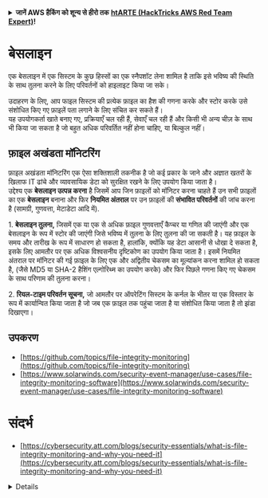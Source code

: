 <details>

<summary><strong>जानें AWS हैकिंग को शून्य से हीरो तक</strong> <a href="https://training.hacktricks.xyz/courses/arte"><strong>htARTE (HackTricks AWS Red Team Expert)</strong></a><strong>!</strong></summary>

HackTricks का समर्थन करने के अन्य तरीके:

* अगर आप चाहते हैं कि **आपकी कंपनी HackTricks में विज्ञापित हो** या **HackTricks को PDF में डाउनलोड करें** तो [**सब्सक्रिप्शन प्लान्स**](https://github.com/sponsors/carlospolop) देखें!
* [**आधिकारिक PEASS और HackTricks स्वैग**](https://peass.creator-spring.com) प्राप्त करें
* [**The PEASS Family**](https://opensea.io/collection/the-peass-family) की खोज करें, हमारा विशेष [**NFTs**](https://opensea.io/collection/the-peass-family) संग्रह
* **शामिल हों** 💬 [**डिस्कॉर्ड समूह**](https://discord.gg/hRep4RUj7f) या [**टेलीग्राम समूह**](https://t.me/peass) या हमें **ट्विटर** पर **फॉलो** करें 🐦 [**@hacktricks_live**](https://twitter.com/hacktricks_live)**.**
* **अपने हैकिंग ट्रिक्स साझा करें** और PRs सबमिट करके [**HackTricks**](https://github.com/carlospolop/hacktricks) और [**HackTricks Cloud**](https://github.com/carlospolop/hacktricks-cloud) github repos.

</details>


# बेसलाइन

एक बेसलाइन में एक सिस्टम के कुछ हिस्सों का एक स्नैपशॉट लेना शामिल है ताकि इसे भविष्य की स्थिति के साथ तुलना करने के लिए परिवर्तनों को हाइलाइट किया जा सके।

उदाहरण के लिए, आप फाइल सिस्टम की प्रत्येक फ़ाइल का हैश की गणना करके और स्टोर करके उसे संशोधित किए गए फ़ाइलें पता लगाने के लिए संचित कर सकते हैं।\
यह उपयोगकर्ता खाते बनाए गए, प्रक्रियाएँ चल रही हैं, सेवाएँ चल रही हैं और किसी भी अन्य चीज़ के साथ भी किया जा सकता है जो बहुत अधिक परिवर्तित नहीं होना चाहिए, या बिल्कुल नहीं।

## फ़ाइल अखंडता मॉनिटरिंग

फ़ाइल अखंडता मॉनिटरिंग एक ऐसा शक्तिशाली तकनीक है जो कई प्रकार के जाने और अज्ञात खतरों के खिलाफ IT ढांचे और व्यावसायिक डेटा को सुरक्षित रखने के लिए उपयोग किया जाता है।\
उद्देश्य एक **बेसलाइन उत्पन्न करना** है जिसमें आप जिन फ़ाइलों को मॉनिटर करना चाहते हैं उन सभी फ़ाइलों का एक **बेसलाइन** बनाना और फिर **नियमित अंतराल** पर उन फ़ाइलों की **संभावित परिवर्तनों** की जांच करना है (सामग्री, गुणवत्ता, मेटाडेटा आदि में).

1\. **बेसलाइन तुलना,** जिसमें एक या एक से अधिक फ़ाइल गुणवत्ताएँ कैप्चर या गणित की जाएंगी और एक बेसलाइन के रूप में स्टोर की जाएंगी जिसे भविष्य में तुलना के लिए तुलना की जा सकती है। यह फ़ाइल के समय और तारीख के रूप में साधारण हो सकता है, हालांकि, क्योंकि यह डेटा आसानी से धोखा दे सकता है, इसके लिए आमतौर पर एक अधिक विश्वसनीय दृष्टिकोण का उपयोग किया जाता है। इसमें नियमित अंतराल पर मॉनिटर की गई फ़ाइल के लिए एक और अद्वितीय चेकसम का मूल्यांकन करना शामिल हो सकता है, (जैसे MD5 या SHA-2 हैशिंग एल्गोरिथ्म का उपयोग करके) और फिर पिछले गणना किए गए चेकसम के साथ परिणाम की तुलना करना।

2\. **रियल-टाइम परिवर्तन सूचना,** जो आमतौर पर ऑपरेटिंग सिस्टम के कर्नल के भीतर या एक विस्तार के रूप में कार्यान्वित किया जाता है जो जब एक फ़ाइल तक पहुंचा जाता है या संशोधित किया जाता है तो झंडा दिखाएगा।

## उपकरण

* [https://github.com/topics/file-integrity-monitoring](https://github.com/topics/file-integrity-monitoring)
* [https://www.solarwinds.com/security-event-manager/use-cases/file-integrity-monitoring-software](https://www.solarwinds.com/security-event-manager/use-cases/file-integrity-monitoring-software)

# संदर्भ

* [https://cybersecurity.att.com/blogs/security-essentials/what-is-file-integrity-monitoring-and-why-you-need-it](https://cybersecurity.att.com/blogs/security-essentials/what-is-file-integrity-monitoring-and-why-you-need-it)


<details>
